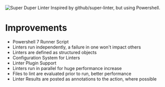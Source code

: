 ![Super Duper Linter](https://repository-images.githubusercontent.com/273591146/90b83f80-b3e8-11ea-9b88-9608d0b23aa1)
Inspired by github/super-linter, but using Powershell.

# Improvements
- Powershell 7 Runner Script
- Linters run independently, a failure in one won't impact others
- Linters are defined as structured objects
- Configuration System for Linters
- Linter Plugin Support
- Linters run in parallel for huge performance increase
- Files to lint are evaluated prior to run, better performance
- Linter Results are posted as annotations to the action, where possible